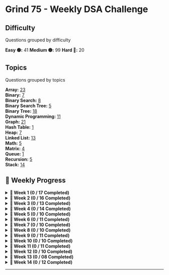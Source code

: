 # Grind 75 - Weekly DSA Challenge

## Difficulty
Questions grouped by difficulty

**Easy 🟢:** 41
**Medium 🟡:** 99
**Hard 🔴:** 20

## Topics
Questions grouped by topics

**Array:** [23](https://leetcode.com/tag/array/)  
**Binary:** [7](https://leetcode.com/tag/binary/)  
**Binary Search:** [8](https://leetcode.com/tag/binary-search/)  
**Binary Search Tree:** [5](https://leetcode.com/tag/binary-search-tree/)  
**Binary Tree:** [18](https://leetcode.com/tag/binary-tree/)  
**Dynamic Programming:** [11](https://leetcode.com/tag/dynamic-programming/)  
**Graph:** [21](https://leetcode.com/tag/graph/)  
**Hash Table:** [1](https://leetcode.com/tag/hash-table/)  
**Heap:** [7](https://leetcode.com/tag/heap/)  
**Linked List:** [13](https://leetcode.com/tag/linked-list/)  
**Math:** [5](https://leetcode.com/tag/math/)  
**Matrix:** [4](https://leetcode.com/tag/matrix/)  
**Queue:** [1](https://leetcode.com/tag/queue/)  
**Recursion:** [5](https://leetcode.com/tag/recursion/)  
**Stack:** [14](https://leetcode.com/tag/stack/)  

## 📅 Weekly Progress

<details>
<summary><strong>📌 Week 1 (0 / 17 Completed)</strong></summary>

| #  | Problem                                                                                 | Difficulty | Status |
|----|-----------------------------------------------------------------------------------------|------------|--------|
| 1  | [Two Sum](https://leetcode.com/problems/two-sum/)                                       | 🟢 Easy    | ❌     |
| 2  | [Valid Parentheses](https://leetcode.com/problems/valid-parentheses/)                   | 🟢 Easy    | ❌     |
| 3  | [Merge Two Sorted Lists](https://leetcode.com/problems/merge-two-sorted-lists/)         | 🟢 Easy    | ❌     |
| 4  | [Best Time to Buy and Sell Stock](https://leetcode.com/problems/best-time-to-buy-and-sell-stock/) | 🟢 Easy    | ❌     |
| 5  | [Valid Palindrome](https://leetcode.com/problems/valid-palindrome/)                     | 🟢 Easy    | ❌     |
| 6  | [Invert Binary Tree](https://leetcode.com/problems/invert-binary-tree/)                 | 🟢 Easy    | ❌     |
| 7  | [Valid Anagram](https://leetcode.com/problems/valid-anagram/)                           | 🟢 Easy    | ❌     |
| 8  | [Binary Search](https://leetcode.com/problems/binary-search/)                           | 🟢 Easy    | ❌     |
| 9  | [Flood Fill](https://leetcode.com/problems/flood-fill/)                                 | 🟢 Easy    | ❌     |
| 10 | [Lowest Common Ancestor of a BST](https://leetcode.com/problems/lowest-common-ancestor-of-a-binary-search-tree/) | 🟢 Easy    | ❌     |
| 11 | [Balanced Binary Tree](https://leetcode.com/problems/balanced-binary-tree/)             | 🟢 Easy    | ❌     |
| 12 | [Linked List Cycle](https://leetcode.com/problems/linked-list-cycle/)                   | 🟢 Easy    | ❌     |
| 13 | [Implement Queue using Stacks](https://leetcode.com/problems/implement-queue-using-stacks/) | 🟢 Easy    | ❌     |
| 14 | [First Bad Version](https://leetcode.com/problems/first-bad-version/)                   | 🟢 Easy    | ❌     |
| 15 | [Ransom Note](https://leetcode.com/problems/ransom-note/)                               | 🟢 Easy    | ❌     |
| 16 | [Climbing Stairs](https://leetcode.com/problems/climbing-stairs/)                       | 🟢 Easy    | ❌     |
| 17 | [Longest Palindrome](https://leetcode.com/problems/longest-palindrome/)                 | 🟢 Easy    | ❌     |

</details>

<details>
<summary><strong>📌 Week 2 (0 / 16 Completed)</strong></summary>

| #  | Problem                                                                                 | Difficulty | Status |
|----|-----------------------------------------------------------------------------------------|------------|--------|
| 1  | [Reverse Linked List](https://leetcode.com/problems/reverse-linked-list/)               | 🟢 Easy    | ❌     |
| 2  | [Majority Element](https://leetcode.com/problems/majority-element/)                     | 🟢 Easy    | ❌     |
| 3  | [Add Binary](https://leetcode.com/problems/add-binary/)                                 | 🟢 Easy    | ❌     |
| 4  | [Diameter of Binary Tree](https://leetcode.com/problems/diameter-of-binary-tree/)       | 🟢 Easy    | ❌     |
| 5  | [Middle of the Linked List](https://leetcode.com/problems/middle-of-the-linked-list/)   | 🟢 Easy    | ❌     |
| 6  | [Maximum Depth of Binary Tree](https://leetcode.com/problems/maximum-depth-of-binary-tree/) | 🟢 Easy    | ❌     |
| 7  | [Contains Duplicate](https://leetcode.com/problems/contains-duplicate/)                 | 🟢 Easy    | ❌     |
| 8  | [Meeting Rooms](https://leetcode.com/problems/meeting-rooms/)                           | 🟢 Easy    | ❌     |
| 9  | [Roman to Integer](https://leetcode.com/problems/roman-to-integer/)                     | 🟢 Easy    | ❌     |
| 10 | [Backspace String Compare](https://leetcode.com/problems/backspace-string-compare/)     | 🟢 Easy    | ❌     |
| 11 | [Counting Bits](https://leetcode.com/problems/counting-bits/)                           | 🟢 Easy    | ❌     |
| 12 | [Same Tree](https://leetcode.com/problems/same-tree/)                                   | 🟢 Easy    | ❌     |
| 13 | [Number of 1 Bits](https://leetcode.com/problems/number-of-1-bits/)                     | 🟢 Easy    | ❌     |
| 14 | [Longest Common Prefix](https://leetcode.com/problems/longest-common-prefix/)           | 🟢 Easy    | ❌     |
| 15 | [Single Number](https://leetcode.com/problems/single-number/)                           | 🟢 Easy    | ❌     |
| 16 | [Palindrome Linked List](https://leetcode.com/problems/palindrome-linked-list/)         | 🟢 Easy    | ❌     |

</details>

<details>
<summary><strong>📌 Week 3 (0 / 13 Completed)</strong></summary>

| #  | Problem                                                                                 | Difficulty | Status |
|----|-----------------------------------------------------------------------------------------|------------|--------|
| 1  | [Move Zeroes](https://leetcode.com/problems/move-zeroes/)                               | 🟢 Easy    | ❌     |
| 2  | [Symmetric Tree](https://leetcode.com/problems/symmetric-tree/)                         | 🟢 Easy    | ❌     |
| 3  | [Missing Number](https://leetcode.com/problems/missing-number/)                         | 🟢 Easy    | ❌     |
| 4  | [Palindrome Number](https://leetcode.com/problems/palindrome-number/)                   | 🟢 Easy    | ❌     |
| 5  | [Convert Sorted Array to BST](https://leetcode.com/problems/convert-sorted-array-to-binary-search-tree/) | 🟢 Easy    | ❌     |
| 6  | [Reverse Bits](https://leetcode.com/problems/reverse-bits/)                             | 🟢 Easy    | ❌     |
| 7  | [Subtree of Another Tree](https://leetcode.com/problems/subtree-of-another-tree/)       | 🟡 Medium  | ❌     |
| 8  | [Squares of a Sorted Array](https://leetcode.com/problems/squares-of-a-sorted-array/)   | 🟡 Medium  | ❌     |
| 9 | [Maximum Subarray](URL) | 🟡 Medium | ❌ |
| 10 | [Insert Interval](https://leetcode.com/problems/insert-interval/)                       | 🟡 Medium  | ❌     |
| 11 | [01 Matrix](https://leetcode.com/problems/01-matrix/)                                   | 🟡 Medium  | ❌     |
| 12 | [K Closest Points to Origin](https://leetcode.com/problems/k-closest-points-to-origin/) | 🟡 Medium  | ❌     |
| 13 | [Longest Substring Without Repeating Characters](https://leetcode.com/problems/longest-substring-without-repeating-characters/) | 🟡 Medium  | ❌     |

</details>

</details>


<details>
<summary><strong>📌 Week 4 (0 / 14 Completed)</strong></summary>

| # | Problem | Difficulty | Status |
|---|---------|------------|--------|
| 1 | [Course Schedule](https://leetcode.com/problems/course-schedule/) | 🟡 Medium | ❌ |
| 2 | [Maximum Product Subarray](https://leetcode.com/problems/maximum-product-subarray/) | 🟡 Medium | ❌ |
| 3 | [Lowest Common Ancestor of a Binary Tree](https://leetcode.com/problems/lowest-common-ancestor-of-a-binary-tree/) | 🟡 Medium | ❌ |
| 4 | [Evaluate Reverse Polish Notation](https://leetcode.com/problems/evaluate-reverse-polish-notation/) | 🟡 Medium | ❌ |
| 5 | [Combination Sum](https://leetcode.com/problems/combination-sum/) | 🟡 Medium | ❌ |
| 6 | [Binary Tree Level Order Traversal](https://leetcode.com/problems/binary-tree-level-order-traversal/) | 🟡 Medium | ❌ |
| 7 | [Word Search](https://leetcode.com/problems/word-search/) | 🟡 Medium | ❌ |
| 8 | [Clone Graph](https://leetcode.com/problems/clone-graph/) | 🟡 Medium | ❌ |
| 9 | [Permutation in String](https://leetcode.com/problems/permutation-in-string/) | 🟡 Medium | ❌ |
| 10 | [Search a 2D Matrix](https://leetcode.com/problems/search-a-2d-matrix/) | 🟡 Medium | ❌ |
| 11 | [Find Minimum in Rotated Sorted Array](https://leetcode.com/problems/find-minimum-in-rotated-sorted-array/) | 🟡 Medium | ❌ |
| 12 | [Kth Smallest Element in a BST](https://leetcode.com/problems/kth-smallest-element-in-a-bst/) | 🟡 Medium | ❌ |
| 13 | [Combinations](https://leetcode.com/problems/combinations/) | 🟡 Medium | ❌ |
| 14 | [Pacific Atlantic Water Flow](https://leetcode.com/problems/pacific-atlantic-water-flow/) | 🔴 Hard | ❌ |
</details>

<details>
  <summary><strong>📌 Week 5 (0 / 10 Completed)</strong></summary>

| #  | Problem                                           | Difficulty | Status    |
|----|---------------------------------------------------|------------|---------|
| 1  | [Rotting Oranges](#)                              |🟡 Medium     | ❌ |
| 2  | [Search in Rotated Sorted Array](#)               |🟡 Medium     | ❌ |
| 3  | [Combination Sum](#)                              |🟡 Medium     | ❌ |
| 4  | [Permutations](#)                                 |🟡 Medium     | ❌ |
| 5  | [Merge Intervals](#)                              |🟡 Medium     | ❌ |
| 6  | [Lowest Common Ancestor of a Binary Tree](#)      |🟡 Medium     | ❌ |
| 7  | [Time Based Key-Value Store](#)                   |🟡 Medium     | ❌ |
| 8  | [Accounts Merge](#)                               |🟡 Medium     | ❌ |
| 9  | [Sort Colors](#)                                  |🟡 Medium     | ❌ |
| 10 | [Word Break](#)                                   |🟡 Medium     | ❌ |
</details>

<details>
  <summary><strong>📌 Week 6 (0 / 11 Completed)</strong></summary>

| #  | Problem                                                          | Difficulty | Status    |
|----|------------------------------------------------------------------|------------|---------|
| 1  | [Partition Equal Subset Sum](#)                                  |🟡 Medium     | ❌ |
| 2  | [String to Integer (atoi)](#)                                    |🟡 Medium     | ❌ |
| 3  | [Spiral Matrix](#)                                               |🟡 Medium     | ❌ |
| 4  | [Subsets](#)                                                     |🟡 Medium     | ❌ |
| 5  | [Binary Tree Right Side View](#)                                 |🟡 Medium     | ❌ |
| 6  | [Longest Palindromic Substring](#)                               |🟡 Medium     | ❌ |
| 7  | [Unique Paths](#)                                                |🟡 Medium     | ❌ |
| 8  | [Construct Binary Tree from Preorder and Inorder Traversal](#)   |🟡 Medium     | ❌ |
| 9  | [Container With Most Water](#)                                   |🟡 Medium     | ❌ |
| 10 | [Letter Combinations of a Phone Number](#)                       |🟡 Medium     | ❌ |
| 11 | [Word Search](#)                                                 |🟡 Medium     | ❌ |
</details>

<details>
  <summary><strong>📌 Week 7 (0 / 10 Completed)</strong></summary>

| #  | Problem                                          | Difficulty | Status    |
|----|--------------------------------------------------|------------|---------|
| 1  | [Find All Anagrams in a String](#)               |🟡 Medium     | ❌ |
| 2  | [Minimum Height Trees](#)                        |🟡 Medium     | ❌ |
| 3  | [Task Scheduler](#)                              |🟡 Medium     | ❌ |
| 4  | [LRU Cache](#)                                   |🟡 Medium     | ❌ |
| 5  | [Kth Smallest Element in a BST](#)               |🟡 Medium     | ❌ |
| 6  | [Daily Temperatures](#)                          |🟡 Medium     | ❌ |
| 7  | [House Robber](#)                                |🟡 Medium     | ❌ |
| 8  | [Gas Station](#)                                 |🟡 Medium     | ❌ |
| 9  | [Next Permutation](#)                            |🟡 Medium     | ❌ |
| 10 | [Valid Sudoku](#)                                |🟡 Medium     | ❌ |
</details>

<details>
  <summary><strong>📌 Week 8 (0 / 10 Completed)</strong></summary>

| #  | Problem                                               | Difficulty | Time    |
|----|-------------------------------------------------------|------------|---------|
| 1  | [Group Anagrams](#)                                   |🟡 Medium     | 25 mins |
| 2  | [Maximum Product Subarray](#)                         |🟡 Medium     | 30 mins |
| 3  | [Design Add and Search Words Data Structure](#)       |🟡 Medium     | 35 mins |
| 4  | [Pacific Atlantic Water Flow](#)                      |🟡 Medium     | 30 mins |
| 5  | [Remove Nth Node From End of List](#)                 |🟡 Medium     | 20 mins |
| 6  | [Shortest Path to Get Food](#)                        |🟡 Medium     | 30 mins |
| 7  | [Find the Duplicate Number](#)                        |🟡 Medium     | 20 mins |
| 8  | [Top K Frequent Words](#)                             |🟡 Medium     | 30 mins |
| 9  | [Longest Increasing Subsequence](#)                   |🟡 Medium     | 30 mins |
| 10 | [Graph Valid Tree](#)                                 |🟡 Medium     | 30 mins |
</details>

<details>
  <summary><strong>📌 Week 9 (0 / 11 Completed)</strong></summary>

| #  | Problem                                                     | Difficulty | Time    |
|----|-------------------------------------------------------------|------------|---------|
| 1  | [Course Schedule II](#)                                      |🟡 Medium     | 35 mins |
| 2  | [Swap Nodes in Pairs](#)                                     |🟡 Medium     | 25 mins |
| 3  | [Path Sum II](#)                                             |🟡 Medium     | 25 mins |
| 4  | [Longest Consecutive Sequence](#)                            |🟡 Medium     | 30 mins |
| 5  | [Rotate Array](#)                                            |🟡 Medium     | 25 mins |
| 6  | [Odd Even Linked List](#)                                    |🟡 Medium     | 25 mins |
| 7  | [Decode String](#)                                           |🟡 Medium     | 30 mins |
| 8  | [Contiguous Array](#)                                        |🟡 Medium     | 30 mins |
| 9  | [Maximum Width of Binary Tree](#)                            |🟡 Medium     | 20 mins |
| 10 | [Find K Closest Elements](#)                                 |🟡 Medium     | 30 mins |
| 11 | [Longest Repeating Character Replacement](#)                 |🟡 Medium     | 30 mins |
</details>

<details>
  <summary><strong>📌 Week 10 (0 / 10 Completed)</strong></summary>

| #  | Problem                                                | Difficulty | Time    |
|----|--------------------------------------------------------|------------|---------|
| 1  | [Inorder Successor in BST](#)                          |🟡 Medium     | 30 mins |
| 2  | [Jump Game](#)                                         |🟡 Medium     | 20 mins |
| 3  | [Add Two Numbers](#)                                   |🟡 Medium     | 25 mins |
| 4  | [Generate Parentheses](#)                              |🟡 Medium     | 25 mins |
| 5  | [Sort List](#)                                         |🟡 Medium     | 25 mins |
| 6  | [Number of Connected Components in an Undirected Graph](#) |🟡 Medium  | 30 mins |
| 7  | [Minimum Knight Moves](#)                              |🟡 Medium     | 35 mins |
| 8  | [Subarray Sum Equals K](#)                             |🟡 Medium     | 35 mins |
| 9  | [Asteroid Collision](#)                                |🟡 Medium     | 30 mins |
| 10 | [Random Pick with Weight](#)                           |🟡 Medium     | 25 mins |
</details>

<details>
  <summary><strong>📌 Week 11 (0 / 11 Completed)</strong></summary>

| #  | Problem                                                    | Difficulty | Time    |
|----|------------------------------------------------------------|------------|---------|
| 1  | [Kth Largest Element in an Array](#)                       | Medium     | 30 mins |
| 2  | [Maximal Square](#)                                        | Medium     | 30 mins |
| 3  | [Rotate Image](#)                                          | Medium     | 25 mins |
| 4  | [Binary Tree Zigzag Level Order Traversal](#)              | Medium     | 25 mins |
| 5  | [Design Hit Counter](#)                                    | Medium     | 30 mins |
| 6  | [Path Sum III](#)                                          | Medium     | 35 mins |
| 7  | [Pow(x, n)](#)                                             | Medium     | 20 mins |
| 8  | [Search a 2D Matrix](#)                                    | Medium     | 30 mins |
| 9  | [Largest Number](#)                                        | Medium     | 20 mins |
| 10 | [Decode Ways](#)                                           | Medium     | 25 mins |
| 11 | [Meeting Rooms II](#)                                      | Medium     | 30 mins |
</details>

<details>
  <summary><strong>📌 Week 12 (0 / 10 Completed)</strong></summary>

| #  | Problem                                                   | Difficulty | Time    |
|----|-----------------------------------------------------------|------------|---------|
| 1  | [Reverse Integer](#)                                      | Medium     | 25 mins |
| 2  | [Set Matrix Zeroes](#)                                    | Medium     | 25 mins |
| 3  | [Reorder List](#)                                         | Medium     | 25 mins |
| 4  | [Encode and Decode Strings](#)                            | Medium     | 25 mins |
| 5  | [Cheapest Flights Within K Stops](#)                      | Medium     | 45 mins |
| 6  | [All Nodes Distance K in Binary Tree](#)                  | Medium     | 25 mins |
| 7  | [3Sum Closest](#)                                         | Medium     | 30 mins |
| 8  | [Rotate List](#)                                          | Medium     | 25 mins |
| 9  | [Find Minimum in Rotated Sorted Array](#)                 | Medium     | 30 mins |
| 10 | [Basic Calculator II](#)                                  | Medium     | 30 mins |
</details>

<details>
  <summary><strong>📌 Week 13 (0 / 08 Completed)</strong></summary>

| #  | Problem                                               | Difficulty | Time    |
|----|-------------------------------------------------------|------------|---------|
| 1  | [Minimum Window Substring](#)                         | Hard🔴     | 30 mins |
| 2  | [Serialize and Deserialize Binary Tree](#)            | Hard🔴     | 40 mins |
| 3  | [Trapping Rain Water](#)                              | Hard🔴	  | 35 mins |
| 4  | [Find Median from Data Stream](#)                     | Hard   🔴  | 30 mins |
| 5  | [Word Ladder](#)                                      | Hard   🔴  | 45 mins |
| 6  | [Basic Calculator](#)                                 | Hard   🔴  | 40 mins |
| 7  | [Maximum Profit in Job Scheduling](#)                 | Hard  🔴   | 45 mins |
| 8  | [Merge k Sorted Lists](#)                             | Hard   🔴  | 30 mins |
</details>

<details>
  <summary><strong>📌 Week 14 (0 / 12 Completed)</strong></summary>

| #  | Problem                                                    | Difficulty | Time    |
|----|------------------------------------------------------------|------------|---------|
| 1  | [Largest Rectangle in Histogram](#)                        | Hard🔴	 | 35 mins |
| 2  | [Binary Tree Maximum Path Sum](#)                          | Hard🔴   | 35 mins |
| 3  | [Maximum Frequency Stack](#)                               | Hard🔴   | 40 mins |
| 4  | [Median of Two Sorted Arrays](#)                           | Hard🔴	      | 40 mins |
| 5  | [Longest Increasing Path in a Matrix](#)                   | Hard🔴	   | 40 mins |
| 6  | [Longest Valid Parentheses](#)                             | Hard🔴	     | 35 mins |
| 7  | [Design In‑Memory File System](#)                          | Hard🔴	      | 40 mins |
| 8  | [Employee Free Time](#)                                    | Hard🔴	   | 35 mins |
| 9  | [Word Search II](#)                                        | Hard🔴	    | 40 mins |
| 10 | [Alien Dictionary](#)                                      | Hard🔴	   | 45 mins |
| 11 | [Bus Routes](#)                                            | Hard🔴	   | 45 mins |
| 12 | [Sliding Window Maximum](#)                                | Hard🔴	  | 35 mins |
</details>


---